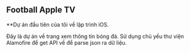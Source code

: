 ## Football Apple TV

**Dự án đầu tiên của tôi về lập trình iOS.

Đây là dự án về trang xem thông tin bóng đá.
Sử dụng chủ yếu thư viện Alamofire để get API về để parse json ra dữ liệu.

